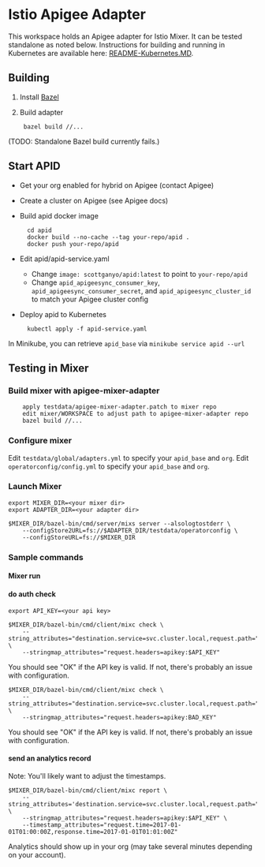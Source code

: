 # Istio Apigee Adapter

This workspace holds an Apigee adapter for Istio Mixer. It can be tested standalone as noted below.
Instructions for building and running in Kubernetes are available here: [README-Kubernetes.MD]().

## Building

1. Install [Bazel](https://bazel.build/)
2. Build adapter

        bazel build //...

(TODO: Standalone Bazel build currently fails.)   

## Start APID

* Get your org enabled for hybrid on Apigee (contact Apigee)
* Create a cluster on Apigee (see Apigee docs)
* Build apid docker image

        cd apid
        docker build --no-cache --tag your-repo/apid .
        docker push your-repo/apid

* Edit apid/apid-service.yaml

    * Change `image: scottganyo/apid:latest` to point to `your-repo/apid`
    * Change `apid_apigeesync_consumer_key`, `apid_apigeesync_consumer_secret`, and `apid_apigeesync_cluster_id` to match your Apigee cluster config
 
* Deploy apid to Kubernetes

        kubectl apply -f apid-service.yaml

In Minikube, you can retrieve `apid_base` via `minikube service apid --url` 

## Testing in Mixer

### Build mixer with apigee-mixer-adapter

        apply testdata/apigee-mixer-adapter.patch to mixer repo
        edit mixer/WORKSPACE to adjust path to apigee-mixer-adapter repo 
        bazel build //...

### Configure mixer

Edit `testdata/global/adapters.yml` to specify your `apid_base` and `org`.
Edit `operatorconfig/config.yml` to specify your `apid_base` and `org`.

### Launch Mixer

    export MIXER_DIR=<your mixer dir>
    export ADAPTER_DIR=<your adapter dir>

    $MIXER_DIR/bazel-bin/cmd/server/mixs server --alsologtostderr \
        --configStore2URL=fs://$ADAPTER_DIR/testdata/operatorconfig \
        --configStoreURL=fs://$MIXER_DIR

### Sample commands

#### Mixer run

#### do auth check

    export API_KEY=<your api key>

    $MIXER_DIR/bazel-bin/cmd/client/mixc check \
        --string_attributes="destination.service=svc.cluster.local,request.path="/"" \
        --stringmap_attributes="request.headers=apikey:$API_KEY"

You should see "OK" if the API key is valid. If not, there's probably an issue with configuration.

    $MIXER_DIR/bazel-bin/cmd/client/mixc check \
        --string_attributes="destination.service=svc.cluster.local,request.path="/"" \
        --stringmap_attributes="request.headers=apikey:BAD_KEY"

You should see "OK" if the API key is valid. If not, there's probably an issue with configuration. 

#### send an analytics record

Note: You'll likely want to adjust the timestamps.

    $MIXER_DIR/bazel-bin/cmd/client/mixc report \
        --string_attributes='destination.service=svc.cluster.local,request.path="/"' \
        --stringmap_attributes="request.headers=apikey:$API_KEY" \
        --timestamp_attributes="request.time=2017-01-01T01:00:00Z,response.time=2017-01-01T01:01:00Z"


Analytics should show up in your org (may take several minutes depending on your account).
